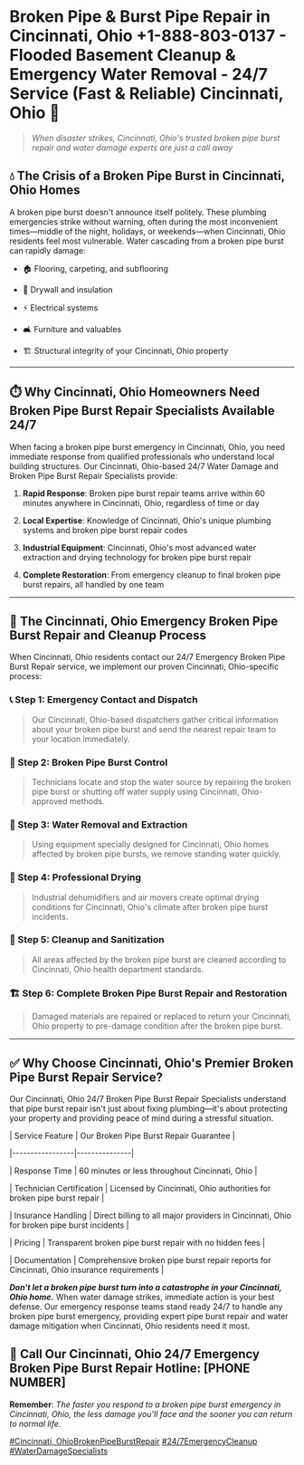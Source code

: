 # Broken Pipe & Burst Pipe Repair in Cincinnati, Ohio +1-888-803-0137 - Flooded Basement Cleanup & Emergency Water Removal - 24/7 Service (Fast & Reliable) Cincinnati, Ohio 🚨

> *When disaster strikes, Cincinnati, Ohio's trusted broken pipe burst repair and water damage experts are just a call away*

## 💧 The Crisis of a Broken Pipe Burst in Cincinnati, Ohio Homes

A broken pipe burst doesn't announce itself politely. These plumbing emergencies strike without warning, often during the most inconvenient times—middle of the night, holidays, or weekends—when Cincinnati, Ohio residents feel most vulnerable. Water cascading from a broken pipe burst can rapidly damage:

* 🏠 Flooring, carpeting, and subflooring
* 🧱 Drywall and insulation
* ⚡ Electrical systems
* 🛋️ Furniture and valuables
* 🏗️ Structural integrity of your Cincinnati, Ohio property

---

## ⏱️ Why Cincinnati, Ohio Homeowners Need Broken Pipe Burst Repair Specialists Available 24/7

When facing a broken pipe burst emergency in Cincinnati, Ohio, you need immediate response from qualified professionals who understand local building structures. Our Cincinnati, Ohio-based 24/7 Water Damage and Broken Pipe Burst Repair Specialists provide:

1. **Rapid Response**: Broken pipe burst repair teams arrive within 60 minutes anywhere in Cincinnati, Ohio, regardless of time or day
2. **Local Expertise**: Knowledge of Cincinnati, Ohio's unique plumbing systems and broken pipe burst repair codes
3. **Industrial Equipment**: Cincinnati, Ohio's most advanced water extraction and drying technology for broken pipe burst repair
4. **Complete Restoration**: From emergency cleanup to final broken pipe burst repairs, all handled by one team

---

## 🔧 The Cincinnati, Ohio Emergency Broken Pipe Burst Repair and Cleanup Process

When Cincinnati, Ohio residents contact our 24/7 Emergency Broken Pipe Burst Repair service, we implement our proven Cincinnati, Ohio-specific process:

### 📞 Step 1: Emergency Contact and Dispatch
> Our Cincinnati, Ohio-based dispatchers gather critical information about your broken pipe burst and send the nearest repair team to your location immediately.

### 🚿 Step 2: Broken Pipe Burst Control
> Technicians locate and stop the water source by repairing the broken pipe burst or shutting off water supply using Cincinnati, Ohio-approved methods.

### 🌊 Step 3: Water Removal and Extraction
> Using equipment specially designed for Cincinnati, Ohio homes affected by broken pipe bursts, we remove standing water quickly.

### 💨 Step 4: Professional Drying
> Industrial dehumidifiers and air movers create optimal drying conditions for Cincinnati, Ohio's climate after broken pipe burst incidents.

### 🧼 Step 5: Cleanup and Sanitization
> All areas affected by the broken pipe burst are cleaned according to Cincinnati, Ohio health department standards.

### 🏗️ Step 6: Complete Broken Pipe Burst Repair and Restoration
> Damaged materials are repaired or replaced to return your Cincinnati, Ohio property to pre-damage condition after the broken pipe burst.

---

## ✅ Why Choose Cincinnati, Ohio's Premier Broken Pipe Burst Repair Service?

Our Cincinnati, Ohio 24/7 Broken Pipe Burst Repair Specialists understand that pipe burst repair isn't just about fixing plumbing—it's about protecting your property and providing peace of mind during a stressful situation.

| Service Feature | Our Broken Pipe Burst Repair Guarantee |
|-----------------|---------------|
| Response Time | 60 minutes or less throughout Cincinnati, Ohio |
| Technician Certification | Licensed by Cincinnati, Ohio authorities for broken pipe burst repair |
| Insurance Handling | Direct billing to all major providers in Cincinnati, Ohio for broken pipe burst incidents |
| Pricing | Transparent broken pipe burst repair with no hidden fees |
| Documentation | Comprehensive broken pipe burst repair reports for Cincinnati, Ohio insurance requirements |

***Don't let a broken pipe burst turn into a catastrophe in your Cincinnati, Ohio home.*** When water damage strikes, immediate action is your best defense. Our emergency response teams stand ready 24/7 to handle any broken pipe burst emergency, providing expert pipe burst repair and water damage mitigation when Cincinnati, Ohio residents need it most.

## 📱 Call Our Cincinnati, Ohio 24/7 Emergency Broken Pipe Burst Repair Hotline: [PHONE NUMBER]

**Remember**: *The faster you respond to a broken pipe burst emergency in Cincinnati, Ohio, the less damage you'll face and the sooner you can return to normal life.*

[#Cincinnati, OhioBrokenPipeBurstRepair](#) [#24/7EmergencyCleanup](#) [#WaterDamageSpecialists](#)